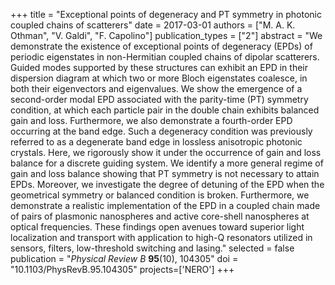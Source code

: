 +++
title = "Exceptional points of degeneracy and PT symmetry in photonic coupled chains of scatterers"
date = 2017-03-01
authors = ["M. A. K. Othman", "V. Galdi", "F. Capolino"]
publication_types = ["2"]
abstract = "We demonstrate the existence of exceptional points of degeneracy (EPDs) of periodic eigenstates in non-Hermitian coupled chains of dipolar scatterers. Guided modes supported by these structures can exhibit an EPD in their dispersion diagram at which two or more Bloch eigenstates coalesce, in both their eigenvectors and eigenvalues. We show the emergence of a second-order modal EPD associated with the parity-time (PT) symmetry condition, at which each particle pair in the double chain exhibits balanced gain and loss. Furthermore, we also demonstrate a fourth-order EPD occurring at the band edge. Such a degeneracy condition was previously referred to as a degenerate band edge in lossless anisotropic photonic crystals. Here, we rigorously show it under the occurrence of gain and loss balance for a discrete guiding system. We identify a more general regime of gain and loss balance showing that PT symmetry is not necessary to attain EPDs. Moreover, we investigate the degree of detuning of the EPD when the geometrical symmetry or balanced condition is broken. Furthermore, we demonstrate a realistic implementation of the EPD in a coupled chain made of pairs of plasmonic nanospheres and active core-shell nanospheres at optical frequencies. These findings open avenues toward superior light localization and transport with application to high-Q resonators utilized in sensors, filters, low-threshold switching and lasing."
selected = false
publication = "*Physical Review B* **95**(10), 104305"
doi = "10.1103/PhysRevB.95.104305"
projects=['NERO']
+++
